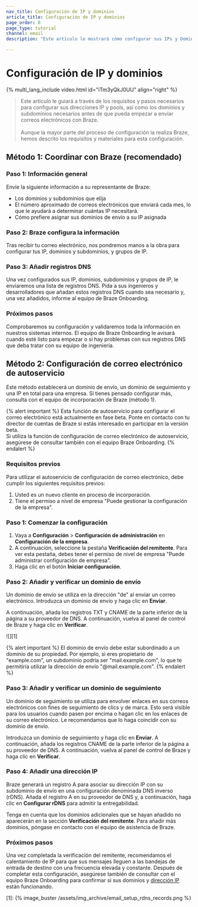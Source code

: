 ```yaml
---
nav_title: Configuración de IP y dominios
article_title: Configuración de IP y dominios
page_order: 0
page_type: tutorial
channel: email
description: "Este artículo le mostrará cómo configurar sus IPs y Dominios para enviar correos electrónicos a través de Braze."

---
```


# Configuración de IP y dominios

{% multi_lang_include video.html id="iTm3yQkJ0UU" align="right"  %}

> Este artículo le guiará a través de los requisitos y pasos necesarios para configurar sus direcciones IP y pools, así como los dominios y subdominios necesarios antes de que pueda empezar a enviar correos electrónicos con Braze.<br><br>Aunque la mayor parte del proceso de configuración la realiza Braze, hemos descrito los requisitos y materiales para esta configuración.

## Método 1: Coordinar con Braze (recomendado)

### Paso 1: Información general

Envíe la siguiente información a su representante de Braze:

* Los dominios y subdominios que elija
* El número aproximado de correos electrónicos que enviará cada mes, lo que le ayudará a determinar cuántas IP necesitará.
* Cómo prefiere asignar sus dominios de envío a su IP asignada

### Paso 2: Braze configura la información

Tras recibir tu correo electrónico, nos pondremos manos a la obra para configurar tus IP, dominios y subdominios, y grupos de IP.

### Paso 3: Añadir registros DNS

Una vez configurados sus IP, dominios, subdominios y grupos de IP, le enviaremos una lista de registros DNS. Pida a sus ingenieros y desarrolladores que añadan estos registros DNS cuando sea necesario y, una vez añadidos, informe al equipo de Braze Onboarding.

### Próximos pasos

Comprobaremos su configuración y validaremos toda la información en nuestros sistemas internos. El equipo de Braze Onboarding le avisará cuando esté listo para empezar o si hay problemas con sus registros DNS que deba tratar con su equipo de ingeniería.

## Método 2: Configuración de correo electrónico de autoservicio

Este método establecerá un dominio de envío, un dominio de seguimiento y una IP en total para una empresa. Si tienes pensado configurar más, consulta con el equipo de incorporación de Braze (método 1).

{% alert important %}
Esta función de autoservicio para configurar el correo electrónico está actualmente en fase beta. Ponte en contacto con tu director de cuentas de Braze si estás interesado en participar en la versión beta.<br>Si utiliza la función de configuración de correo electrónico de autoservicio, asegúrese de consultar también con el equipo Braze Onboarding.
{% endalert %}

### Requisitos previos

Para utilizar el autoservicio de configuración de correo electrónico, debe cumplir los siguientes requisitos previos:

1. Usted es un nuevo cliente en proceso de incorporación.
2. Tiene el permiso a nivel de empresa "Puede gestionar la configuración de la empresa".

### Paso 1: Comenzar la configuración

1. Vaya a **Configuración** > **Configuración de administración** en **Configuración de la empresa**. 
2. A continuación, seleccione la pestaña **Verificación del remitente**. Para ver esta pestaña, debes tener el permiso de nivel de empresa "Puede administrar configuración de empresa".
3. Haga clic en el botón **Iniciar configuración**.

### Paso 2: Añadir y verificar un dominio de envío

Un dominio de envío se utiliza en la dirección "de" al enviar un correo electrónico. Introduzca un dominio de envío y haga clic en **Enviar**. 

A continuación, añada los registros TXT y CNAME de la parte inferior de la página a su proveedor de DNS. A continuación, vuelva al panel de control de Braze y haga clic en **Verificar**.

![][1]

{% alert important %}
El dominio de envío debe estar subordinado a un dominio de su propiedad. Por ejemplo, si eres propietario de "example.com", un subdominio podría ser "mail.example.com", lo que te permitiría utilizar la dirección de envío "@mail.example.com".
{% endalert %}

### Paso 3: Añadir y verificar un dominio de seguimiento

Un dominio de seguimiento se utiliza para envolver enlaces en sus correos electrónicos con fines de seguimiento de clics y de marca. Esto será visible para los usuarios cuando pasen por encima o hagan clic en los enlaces de su correo electrónico. Le recomendamos que lo haga coincidir con su dominio de envío.

Introduzca un dominio de seguimiento y haga clic en **Enviar**. A continuación, añada los registros CNAME de la parte inferior de la página a su proveedor de DNS. A continuación, vuelva al panel de control de Braze y haga clic en **Verificar**.

### Paso 4: Añadir una dirección IP

Braze generará un registro A para asociar su dirección IP con su subdominio de envío en una configuración denominada DNS inverso (rDNS). Añada el registro A en su proveedor de DNS y, a continuación, haga clic en **Configurar rDNS** para admitir la entregabilidad.

Tenga en cuenta que los dominios adicionales que se hayan añadido no aparecerán en la sección **Verificación del remitente**. Para añadir más dominios, póngase en contacto con el equipo de asistencia de Braze.

### Próximos pasos

Una vez completada la verificación del remitente, recomendamos el calentamiento de IP para que sus mensajes lleguen a las bandejas de entrada de destino con una frecuencia elevada y constante. Después de completar esta configuración, asegúrese también de consultar con el equipo Braze Onboarding para confirmar si sus dominios y [dirección IP]({{site.baseurl}}/user_guide/message_building_by_channel/email/email_setup/ip_warming/) están funcionando.

[1]: {% image_buster /assets/img_archive/email_setup_rdns_records.png %}